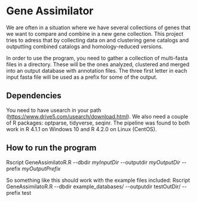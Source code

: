 # Gene Assimilator

We are often in a situation where we have several collections of genes that we want to compare and combine in a new gene collection.
This project tries to adress that by collecting data on and clustering gene catalogs and outputting combined catalogs and homology-reduced versions.

In order to use the program, you need to gather a collection of multi-fasta files in a directory.
These will be the ones analyzed, clustered and merged into an output database with annotation files.
The three first letter in each input fasta file will be used as a prefix for some of the output.

## Dependencies
You need to have usearch in your path (https://www.drive5.com/usearch/download.html).
We also need a couple of R packages: optparse, tidyverse, seqinr.
The pipeline was found to both work in R 4.1.1 on Windows 10 and R 4.2.0 on Linux (CentOS).

## How to run the program
Rscript GeneAssimilatoR.R --dbdir *myInputDir* --outputdir *myOutputDir* --prefix *myOutputPrefix*

So something like this should work with the example files included:
Rscript GeneAssimilatoR.R --dbdir example_databases/ --outputdir testOutDir/ --prefix test
